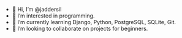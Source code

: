 - 👋 Hi, I’m @jaddersil
- 👀 I’m interested in programming.
- 🌱 I’m currently learning Django, Python, PostgreSQL, SQLite, Git.
- 💞️ I’m looking to collaborate on projects for beginners.

<!---
jaddersil/jaddersil is a ✨ special ✨ repository because its `README.md` (this file) appears on your GitHub profile.
You can click the Preview link to take a look at your changes.
--->
